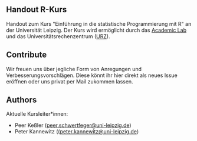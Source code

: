 ## Handout R-Kurs

Handout zum Kurs "Einführung in die statistische Programmierung mit R" an der Universität Leipzig. Der Kurs wird ermöglicht durch das [Academic Lab](https://home.uni-leipzig.de/academiclab/) und das Universitätsrechenzentrum ([URZ](https://www.urz.uni-leipzig.de/)).


## Contribute

Wir freuen uns über jegliche Form von Anregungen und Verbesserungsvorschlägen. Diese könnt ihr hier direkt als neues Issue eröffnen oder uns privat per Mail zukommen lassen.

## Authors

Aktuelle Kursleiter\*innen:

- Peer Keßler ([peer.schwertfeger@uni-leipzig.de](mailto:peer.schwertfeger@uni-leipzig.de))
- Peter Kannewitz (([peter.kannewitz@uni-leipzig.de](mailto:peter.kannewitz@uni-leipzig.de))
